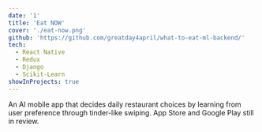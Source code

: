 ```yaml
---
date: '1'
title: 'Eat NOW'
cover: './eat-now.png'
github: 'https://github.com/greatday4april/what-to-eat-ml-backend/'
tech:
  - React Native
  - Redux
  - Django
  - Scikit-Learn
showInProjects: true
---
```


An AI mobile app that decides daily restaurant choices by learning from user preference through tinder-like swiping. App Store and Google Play still in review.
